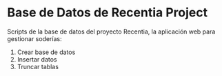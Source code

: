 # Base de Datos de Recentia Project

Scripts de la base de datos del proyecto Recentia, la aplicación web para gestionar soderías:

1. Crear base de datos
2. Insertar datos
3. Truncar tablas
